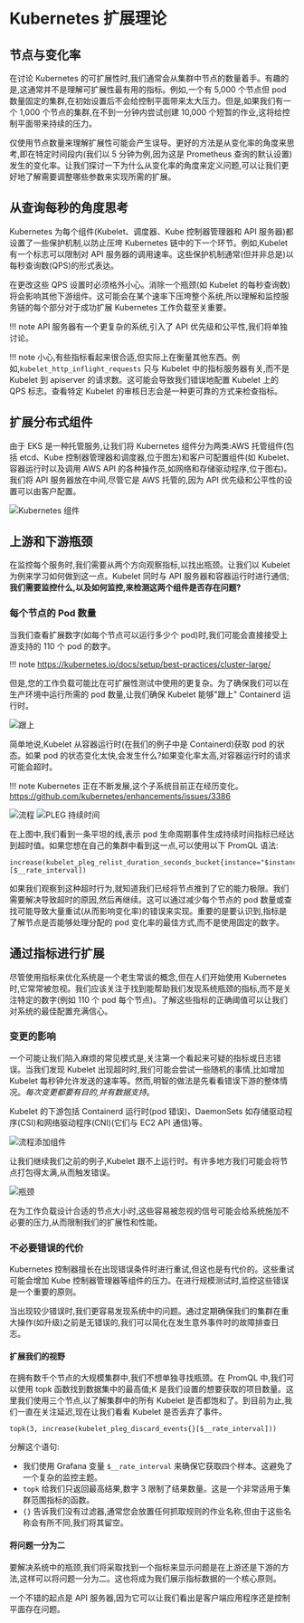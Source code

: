 
# Kubernetes 扩展理论

## 节点与变化率
在讨论 Kubernetes 的可扩展性时,我们通常会从集群中节点的数量着手。有趣的是,这通常并不是理解可扩展性最有用的指标。例如,一个有 5,000 个节点但 pod 数量固定的集群,在初始设置后不会给控制平面带来太大压力。但是,如果我们有一个 1,000 个节点的集群,在不到一分钟内尝试创建 10,000 个短暂的作业,这将给控制平面带来持续的压力。

仅使用节点数量来理解扩展性可能会产生误导。更好的方法是从变化率的角度来思考,即在特定时间段内(我们以 5 分钟为例,因为这是 Prometheus 查询的默认设置)发生的变化率。让我们探讨一下为什么从变化率的角度来定义问题,可以让我们更好地了解需要调整哪些参数来实现所需的扩展。

## 从查询每秒的角度思考
Kubernetes 为每个组件(Kubelet、调度器、Kube 控制器管理器和 API 服务器)都设置了一些保护机制,以防止压垮 Kubernetes 链中的下一个环节。例如,Kubelet 有一个标志可以限制对 API 服务器的调用速率。这些保护机制通常(但并非总是)以每秒查询数(QPS)的形式表达。

在更改这些 QPS 设置时必须格外小心。消除一个瓶颈(如 Kubelet 的每秒查询数)将会影响其他下游组件。这可能会在某个速率下压垮整个系统,所以理解和监控服务链的每个部分对于成功扩展 Kubernetes 工作负载至关重要。

!!! note 
    API 服务器有一个更复杂的系统,引入了 API 优先级和公平性,我们将单独讨论。

!!! note 
    小心,有些指标看起来很合适,但实际上在衡量其他东西。例如,`kubelet_http_inflight_requests` 只与 Kubelet 中的指标服务器有关,而不是 Kubelet 到 apiserver 的请求数。这可能会导致我们错误地配置 Kubelet 上的 QPS 标志。查看特定 Kubelet 的审核日志会是一种更可靠的方式来检查指标。

## 扩展分布式组件
由于 EKS 是一种托管服务,让我们将 Kubernetes 组件分为两类:AWS 托管组件(包括 etcd、Kube 控制器管理器和调度器,位于图左)和客户可配置组件(如 Kubelet、容器运行时以及调用 AWS API 的各种操作员,如网络和存储驱动程序,位于图右)。我们将 API 服务器放在中间,尽管它是 AWS 托管的,因为 API 优先级和公平性的设置可以由客户配置。

![Kubernetes 组件](../images/k8s-components.png)

## 上游和下游瓶颈
在监控每个服务时,我们需要从两个方向观察指标,以找出瓶颈。让我们以 Kubelet 为例来学习如何做到这一点。Kubelet 同时与 API 服务器和容器运行时进行通信;**我们需要监控什么,以及如何监控,来检测这两个组件是否存在问题?**

### 每个节点的 Pod 数量
当我们查看扩展数字(如每个节点可以运行多少个 pod)时,我们可能会直接接受上游支持的 110 个 pod 的数字。

!!! note
    https://kubernetes.io/docs/setup/best-practices/cluster-large/

但是,您的工作负载可能比在可扩展性测试中使用的更复杂。为了确保我们可以在生产环境中运行所需的 pod 数量,让我们确保 Kubelet 能够"跟上" Containerd 运行时。

![跟上](../images/keeping-up.png)

简单地说,Kubelet 从容器运行时(在我们的例子中是 Containerd)获取 pod 的状态。如果 pod 的状态变化太快,会发生什么?如果变化率太高,对容器运行时的请求可能会超时。

!!! note 
    Kubernetes 正在不断发展,这个子系统目前正在经历变化。https://github.com/kubernetes/enhancements/issues/3386

![流程](../images/flow.png)
![PLEG 持续时间](../images/PLEG-duration.png)

在上图中,我们看到一条平坦的线,表示 pod 生命周期事件生成持续时间指标已经达到超时值。如果您想在自己的集群中看到这一点,可以使用以下 PromQL 语法:

```
increase(kubelet_pleg_relist_duration_seconds_bucket{instance="$instance"}[$__rate_interval])
```

如果我们观察到这种超时行为,就知道我们已经将节点推到了它的能力极限。我们需要解决导致超时的原因,然后再继续。这可以通过减少每个节点的 pod 数量或查找可能导致大量重试(从而影响变化率)的错误来实现。重要的是要认识到,指标是了解节点是否能够处理分配的 pod 变化率的最佳方式,而不是使用固定的数字。

## 通过指标进行扩展
尽管使用指标来优化系统是一个老生常谈的概念,但在人们开始使用 Kubernetes 时,它常常被忽视。我们应该关注于找到能帮助我们发现系统瓶颈的指标,而不是关注特定的数字(例如 110 个 pod 每个节点)。了解这些指标的正确阈值可以让我们对系统的最佳配置充满信心。

### 变更的影响
一个可能让我们陷入麻烦的常见模式是,关注第一个看起来可疑的指标或日志错误。当我们发现 Kubelet 出现超时时,我们可能会尝试一些随机的事情,比如增加 Kubelet 每秒钟允许发送的速率等。然而,明智的做法是先看看错误下游的整体情况。*每次变更都要有目的,并有数据支持*。

Kubelet 的下游包括 Containerd 运行时(pod 错误)、DaemonSets 如存储驱动程序(CSI)和网络驱动程序(CNI)(它们与 EC2 API 通信)等。

![流程添加组件](../images/flow-addons.png)

让我们继续我们之前的例子,Kubelet 跟不上运行时。有许多地方我们可能会将节点打包得太满,从而触发错误。

![瓶颈](../images/bottlenecks.png)

在为工作负载设计合适的节点大小时,这些容易被忽视的信号可能会给系统施加不必要的压力,从而限制我们的扩展性和性能。

### 不必要错误的代价

Kubernetes 控制器擅长在出现错误条件时进行重试,但这也是有代价的。这些重试可能会增加 Kube 控制器管理器等组件的压力。在进行规模测试时,监控这些错误是一个重要的原则。

当出现较少错误时,我们更容易发现系统中的问题。通过定期确保我们的集群在重大操作(如升级)之前是无错误的,我们可以简化在发生意外事件时的故障排查日志。

#### 扩展我们的视野

在拥有数千个节点的大规模集群中,我们不想单独寻找瓶颈。在 PromQL 中,我们可以使用 topk 函数找到数据集中的最高值;K 是我们设置的想要获取的项目数量。这里我们使用三个节点,以了解集群中的所有 Kubelet 是否都饱和了。到目前为止,我们一直在关注延迟,现在让我们看看 Kubelet 是否丢弃了事件。

```
topk(3, increase(kubelet_pleg_discard_events{}[$__rate_interval]))
```

分解这个语句:

* 我们使用 Grafana 变量 `$__rate_interval` 来确保它获取四个样本。这避免了一个复杂的监控主题。
* `topk` 给我们只返回最高结果,数字 3 限制了结果数量。这是一个非常适用于集群范围指标的函数。
* `{}` 告诉我们没有过滤器,通常您会放置任何抓取规则的作业名称,但由于这些名称会有所不同,我们将其留空。

#### 将问题一分为二

要解决系统中的瓶颈,我们将采取找到一个指标来显示问题是在上游还是下游的方法,这样可以将问题一分为二。这也将成为我们展示指标数据的一个核心原则。

一个不错的起点是 API 服务器,因为它可以让我们看出是客户端应用程序还是控制平面存在问题。